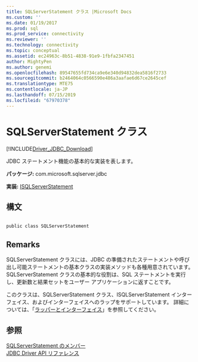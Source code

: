 ```yaml
---
title: SQLServerStatement クラス |Microsoft Docs
ms.custom: ''
ms.date: 01/19/2017
ms.prod: sql
ms.prod_service: connectivity
ms.reviewer: ''
ms.technology: connectivity
ms.topic: conceptual
ms.assetid: ec24963c-8b51-4838-91e9-1fbfa2347451
author: MightyPen
ms.author: genemi
ms.openlocfilehash: 89547655fd734ca9e6e340d94832dea5816f2733
ms.sourcegitcommit: b2464064c0566590e486a3aafae6d67ce2645cef
ms.translationtype: MTE75
ms.contentlocale: ja-JP
ms.lasthandoff: 07/15/2019
ms.locfileid: "67970378"
---
```

# <a name="sqlserverstatement-class"></a>SQLServerStatement クラス
[!INCLUDE[Driver_JDBC_Download](../../../includes/driver_jdbc_download.md)]

  JDBC ステートメント機能の基本的な実装を表します。  
  
 **パッケージ:** com.microsoft.sqlserver.jdbc  
  
 **実装:** [ISQLServerStatement](../../../connect/jdbc/reference/isqlserverstatement-interface.md)  
  
## <a name="syntax"></a>構文  
  
```  
  
public class SQLServerStatement  
```  
  
## <a name="remarks"></a>Remarks  
 SQLServerStatement クラスには、JDBC の準備されたステートメントや呼び出し可能ステートメントの基本クラスの実装メソッドも各種用意されています。 SQLServerStatement クラスの基本的な役割は、SQL ステートメントを実行し、更新数と結果セットをユーザー アプリケーションに返すことです。  
  
 このクラスは、SQLServerStatement クラス、ISQLServerStatement インターフェイス、およびインターフェイスへのラップをサポートしています。 詳細については、「[ラッパーとインターフェイス](../../../connect/jdbc/wrappers-and-interfaces.md)」を参照してください。  
  
## <a name="see-also"></a>参照  
 [SQLServerStatement のメンバー](../../../connect/jdbc/reference/sqlserverstatement-members.md)   
 [JDBC Driver API リファレンス](../../../connect/jdbc/reference/jdbc-driver-api-reference.md)  
  
  
